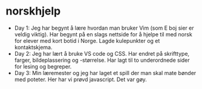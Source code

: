 # norskhjelp
- Day 1: Jeg har begynt å lære hvordan man bruker Vim (som E boj sier er veldig viktig). Har begynt på en slags nettside for å hjelpe til med norsk for elever med kort botid i Norge. Lagde kulepunkter og et kontaktskjema. 
- Day 2: Jeg har lært å bruke VS code og CSS. Har endret på skrifttype, farger, bildeplassering og -størrelse. Har lagt til to underordnede sider for lesing og begreper.
- Day 3: Min læremester og jeg har laget et spill der man skal mate bønder med poteter. Her har vi prøvd javascript. Det var gøy.